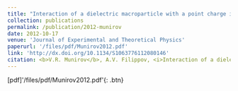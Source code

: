 ```yaml
---
title: "Interaction of a dielectric macroparticle with a point charge in plasma"
collection: publications
permalink: /publication/2012-munirov
date: 2012-10-17
venue: 'Journal of Experimental and Theoretical Physics'
paperurl: '/files/pdf/Munirov2012.pdf'
link: 'http://dx.doi.org/10.1134/S1063776112080146'
citation: <b>V.R. Munirov</b>, A.V. Filippov, <i>Interaction of a dielectric macroparticle with a point charge in plasma</i>, J. Exp. Theor. Phys., 115 (3), 527-534 (2012)
---
```

[pdf]'/files/pdf/Munirov2012.pdf'{: .btn}
